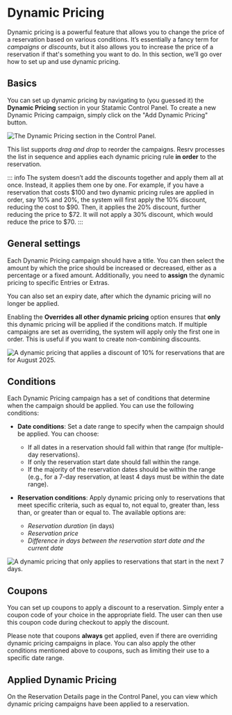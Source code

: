 # Dynamic Pricing

Dynamic pricing is a powerful feature that allows you to change the price of a reservation based on various conditions. It’s essentially a fancy term for *campaigns* or *discounts*, but it also allows you to increase the price of a reservation if that's something you want to do. In this section, we’ll go over how to set up and use dynamic pricing.

## Basics

You can set up dynamic pricing by navigating to (you guessed it) the **Dynamic Pricing** section in your Statamic Control Panel. To create a new Dynamic Pricing campaign, simply click on the "Add Dynamic Pricing" button.

<Image src="./img/resrv-dynamic-pricing.webp" alt="The Dynamic Pricing section in the Control Panel." />

This list supports *drag and drop* to reorder the campaigns. Resrv processes the list in sequence and applies each dynamic pricing rule **in order** to the reservation.

::: info
The system doesn’t add the discounts together and apply them all at once. Instead, it applies them one by one. For example, if you have a reservation that costs $100 and two dynamic pricing rules are applied in order, say 10% and 20%, the system will first apply the 10% discount, reducing the cost to $90. Then, it applies the 20% discount, further reducing the price to $72. It will not apply a 30% discount, which would reduce the price to $70.
:::

## General settings

Each Dynamic Pricing campaign should have a title. You can then select the amount by which the price should be increased or decreased, either as a percentage or a fixed amount. Additionally, you need to **assign** the dynamic pricing to specific Entries or Extras.

You can also set an expiry date, after which the dynamic pricing will no longer be applied.

Enabling the **Overrides all other dynamic pricing** option ensures that **only** this dynamic pricing will be applied if the conditions match. If multiple campaigns are set as overriding, the system will apply only the first one in order. This is useful if you want to create non-combining discounts.

<Image src="./img/resrv-dynamic-pricing-off.webp" alt="A dynamic pricing that applies a discount of 10% for reservations that are for August 2025." />

## Conditions

Each Dynamic Pricing campaign has a set of conditions that determine when the campaign should be applied. You can use the following conditions:

- **Date conditions**: Set a date range to specify when the campaign should be applied. You can choose:
    - If all dates in a reservation should fall within that range (for multiple-day reservations).
    - If only the reservation start date should fall within the range.
    - If the majority of the reservation dates should be within the range (e.g., for a 7-day reservation, at least 4 days must be within the date range).

- **Reservation conditions**: Apply dynamic pricing only to reservations that meet specific criteria, such as equal to, not equal to, greater than, less than, or greater than or equal to. The available options are:
    - *Reservation duration* (in days)
    - *Reservation price*
    - *Difference in days between the reservation start date and the current date*

<Image src="./img/resrv-dynamic-pricing-lastminute.webp" alt="A dynamic pricing that only applies to reservations that start in the next 7 days." />

## Coupons

You can set up coupons to apply a discount to a reservation. Simply enter a coupon code of your choice in the appropriate field. The user can then use this coupon code during checkout to apply the discount.

Please note that coupons **always** get applied, even if there are overriding dynamic pricing campaigns in place. You can also apply the other conditions mentioned above to coupons, such as limiting their use to a specific date range.

## Applied Dynamic Pricing

On the Reservation Details page in the Control Panel, you can view which dynamic pricing campaigns have been applied to a reservation.
